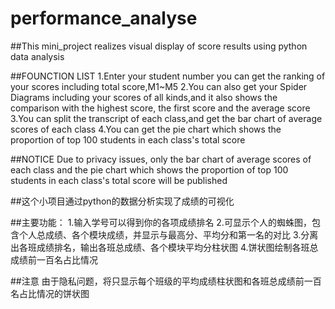 # performance_analyse
##This mini_project realizes visual display of score results using python data analysis

##FOUNCTION LIST
1.Enter your student number you can get the ranking of your scores including total score,M1~M5
2.You can also get your Spider Diagrams including your scores of all kinds,and it also shows the comparison with the highest score, the first score and the average score
3.You can split the transcript of each class,and get the bar chart of average scores of each class
4.You can get the pie chart which shows the proportion of top 100 students in each class's total score 

##NOTICE
Due to privacy issues, only the bar chart of average scores of each class and the pie chart which shows the proportion of top 100 students in each class's total score will be published

##这个小项目通过python的数据分析实现了成绩的可视化

##主要功能：
1.输入学号可以得到你的各项成绩排名
2.可显示个人的蜘蛛图，包含个人总成绩、各个模块成绩，并显示与最高分、平均分和第一名的对比
3.分离出各班成绩排名，输出各班总成绩、各个模块平均分柱状图
4.饼状图绘制各班总成绩前一百名占比情况

##注意
由于隐私问题，将只显示每个班级的平均成绩柱状图和各班总成绩前一百名占比情况的饼状图
